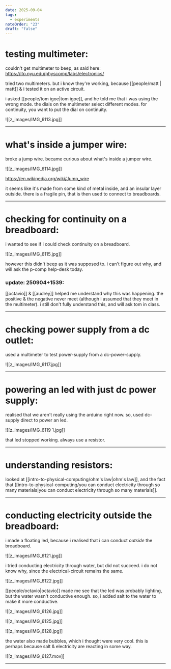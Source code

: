 ```yaml
---
date: 2025-09-04
tags:
  - experiments
noteOrder: "23"
draft: "false"
---
```

# testing multimeter: 
couldn't get multimeter to beep, as said here: https://itp.nyu.edu/physcomp/labs/electronics/

tried two multimeters. but i know they're working, because [[people/matt | matt]] & i tested it on an active circuit. 

i asked [[people/tom igoe|tom igoe]], and he told me that i was using the wrong mode. the dials on the multimeter select different modes. for continuity, you want to put the dial on continuity. 

![[z_images/IMG_6113.jpg]]

---
# what's inside a jumper wire: 
broke a jump wire. became curious about what's inside a jumper wire. 

![[z_images/IMG_6114.jpg]]

https://en.wikipedia.org/wiki/Jump_wire

it seems like it's made from some kind of metal inside, and an insular layer outside. there is a fragile pin, that is then used to connect to breadboards. 

---
# checking for continuity on a breadboard: 
i wanted to see if i could check continuity on a breadboard. 

![[z_images/IMG_6115.jpg]]

however this didn't beep as it was supposed to. i can't figure out why, and will ask the p-comp help-desk today. 
### update: 250904+1539: 
[[octavio]] & [[audrey]] helped me understand why this was happening. the positive & the negative never meet (although i assumed that they meet in the multimeter). i still don't fully understand this, and will ask tom in class. 


---
# checking power supply from a dc outlet: 
used a multimeter to test power-supply from a dc-power-supply. 

![[z_images/IMG_6117.jpg]]

---

# powering an led with just dc power supply: 
realised that we aren't really using the arduino right now. so, used dc-supply direct to power an led. 

![[z_images/IMG_6119 1.jpg]]

that led stopped working. always use a resistor. 

---
# understanding resistors: 
looked at [[intro-to-physical-computing/ohm's law|ohm's law]], and the fact that [[intro-to-physical-computing/you can conduct electricity through so many materials|you can conduct electricity through so many materials]]. 

---
# conducting electricity outside the breadboard: 
i made a floating led, because i realised that i can conduct *outside* the breadboard. 

![[z_images/IMG_6121.jpg]]

i tried conducting electricity through water, but did not succeed. i do not know why, since the electrical-circuit remains the same. 

![[z_images/IMG_6122.jpg]]

[[people/octavio|octavio]] made me see that the led was probably lighting, but the water wasn't conductive enough. so, i added salt to the water to make it more conductive.

![[z_images/IMG_6126.jpg]]

![[z_images/IMG_6125.jpg]]

![[z_images/IMG_6128.jpg]]

the water also made bubbles, which i thought were very cool. this is perhaps because salt & electricity are reacting in some way. 

![[z_images/IMG_6127.mov]]

---


